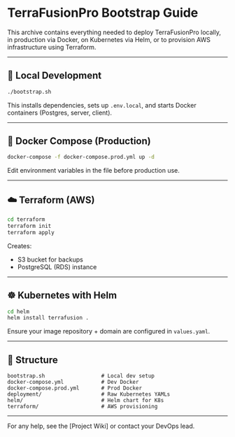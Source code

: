 
# TerraFusionPro Bootstrap Guide

This archive contains everything needed to deploy TerraFusionPro locally, in production via Docker, on Kubernetes via Helm, or to provision AWS infrastructure using Terraform.

---

## 🔧 Local Development

```bash
./bootstrap.sh
```

This installs dependencies, sets up `.env.local`, and starts Docker containers (Postgres, server, client).

---

## 🐳 Docker Compose (Production)

```bash
docker-compose -f docker-compose.prod.yml up -d
```

Edit environment variables in the file before production use.

---

## ☁️ Terraform (AWS)

```bash
cd terraform
terraform init
terraform apply
```

Creates:
- S3 bucket for backups
- PostgreSQL (RDS) instance

---

## ☸️ Kubernetes with Helm

```bash
cd helm
helm install terrafusion .
```

Ensure your image repository + domain are configured in `values.yaml`.

---

## 📁 Structure

```
bootstrap.sh                  # Local dev setup
docker-compose.yml            # Dev Docker
docker-compose.prod.yml       # Prod Docker
deployment/                   # Raw Kubernetes YAMLs
helm/                         # Helm chart for K8s
terraform/                    # AWS provisioning
```

---

For any help, see the [Project Wiki] or contact your DevOps lead.
